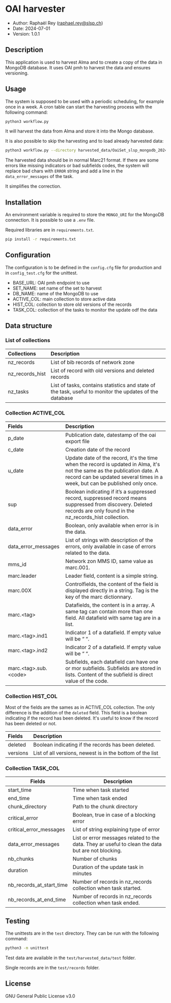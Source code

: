 # OAI harvester
* Author: Raphaël Rey (raphael.rey@slsp.ch)
* Date: 2024-07-01
* Version: 1.0.1

## Description
This application is used to harvest Alma
and to create a copy of the data in MongoDB
database. It uses OAI pmh to harvest the
data and ensures versioning.

## Usage
The system is supposed to be used with
a periodic scheduling, for example once in
a week. A cron table can start the harvesting
process with the following command:

```bash
python3 workflow.py
```

It will harvest the data from Alma and store
it into the Mongo database.

It is also possible to skip the harvesting
and to load already harvested data:

```bash
python3 workflow.py --directory harvested_data/OaiSet_slsp_mongodb_20240701
```

The harvested data should be in normal Marc21 format. If
there are some errors like missing indicators or bad subfields
codes, the system will replace bad chars with `ERROR` string
and add a line in the `data_error_messages` of the task.

It simplifies the correction.

## Installation
An environment variable is required to store
the `MONGO_URI` for the MongoDB connection. It
is possible to use a `.env` file.

Required libraries are in `requirements.txt`.
```bash
pip install -r requirements.txt
```

## Configuration
The configuration is to be defined in
the `config.cfg` file for production
and in `config_test.cfg` for
the unittest.

* BASE_URL: OAI pmh endpoint to use
* SET_NAME: set name of the set to harvest
* DB_NAME: name of the MongoDB to use
* ACTIVE_COL: main collection to store active data
* HIST_COL: collection to store old versions of the records
* TASK_COL: collection of the tasks to monitor the update odf the data

## Data structure

### List of collections
| Collections     | Description                                                                                             |
|:----------------|:--------------------------------------------------------------------------------------------------------|
| nz_records      | List of bib records of network zone                                                                     |
| nz_records_hist | List of record with old versions and deleted records                                                    |
| nz_tasks        | List of tasks, contains statistics and state of the task, useful to monitor the updates of the database |

### Collection ACTIVE_COL
| Fields                            | Description                                                                                                                                                                                              |
|:----------------------------------|:---------------------------------------------------------------------------------------------------------------------------------------------------------------------------------------------------------|
| p_date                            | Publication date, datestamp of the oai export file                                                                                                                                                       |
| c_date                            | Creation date of the record                                                                                                                                                                              |
| u_date                            | Update date of the record, it's the time when the record is updated in Alma, it's not the same as the publication date. A record can be updated several times in a week, but can be published only once. |
| sup                               | Boolean indicating if it’s a suppressed record, suppressed record means suppressed from discovery. Deleted records are only found in the nz_records_hist collection.                                     |
| data_error                        | Boolean, only available when error is in the data.                                                                                                                                                       |
| data_error_messages               | List of strings with description of the errors, only available in case of errors related to the data.                                                                                                    |
| mms_id                            | Network zon MMS ID, same value as marc.001.                                                                                                                                                              |
| marc.leader                       | Leader field, content is a simple string.                                                                                                                                                                |
| marc.00X                          | Controlfields, the content of the field is displayed directly in a string. Tag is the key of the marc dictionnary.                                                                                       |
| marc.&lt;tag&gt;                  | Datafields, the content is in a array. A same tag can contain more than one field. All datafield with same tag are in a list.                                                                            |
| marc.&lt;tag&gt;.ind1             | Indicator 1 of a datafield. If empty value will be “ “.                                                                                                                                                  |
| marc.&lt;tag&gt;.ind2             | Indicator 2 of a datafield. If empty value will be “ “.                                                                                                                                                  |
| marc.&lt;tag&gt;.sub.&lt;code&gt; | Subfields, each datafield can have one or mor subfields. Subfields are stored in lists. Content of the subfield is direct value of the code.                                                             |

### Collection HIST_COL
Most of the fields are the sames as in ACTIVE_COL collection. The only difference
is the addition of the `deleted` field. This field is a boolean indicating if the
record has been deleted. It's useful to know if the record has been deleted or not.

| Fields                 | Description                                               |
|:-----------------------|:----------------------------------------------------------|
| deleted                | Boolean indicating if the records has been deleted.       |
| versions               | List of all versions, newest is in the bottom of the list |

### Collection TASK_COL
| Fields                   | Description                                                                                        |
|--------------------------|----------------------------------------------------------------------------------------------------|
| start_time               | Time when task started                                                                             |
| end_time                 | Time when task ended                                                                               |
| chunk_directory          | Path to the chunk directory                                                                        |
| critical_error           | Boolean, true in case of a blocking error                                                          |
| critical_error_messages  | List of string explaining type of error                                                            |
| data_error_messages      | List or error messages related to the data. They ar useful to clean the data but are not blocking. |
| nb_chunks                | Number of chunks                                                                                   |
| duration                 | Duration of the update task in minutes                                                             |
| nb_records_at_start_time | Number of records in nz_records collection when task started.                                      |
| nb_records_at_end_time   | Number of records in nz_records collection when task ended.                                        |

## Testing
The unittests are in the `test` directory. They
can be run with the following command:

```bash
python3 -m unittest 
``` 

Test data are available in the `test/harvested_data/test` folder.

Single records are in the `test/records` folder.

## License
GNU General Public License v3.0